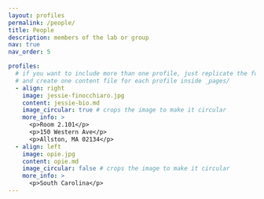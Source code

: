 ```yaml
---
layout: profiles
permalink: /people/
title: People
description: members of the lab or group
nav: true
nav_order: 5

profiles:
  # if you want to include more than one profile, just replicate the following block
  # and create one content file for each profile inside _pages/
  - align: right
    image: jessie-finocchiaro.jpg
    content: jessie-bio.md
    image_circular: true # crops the image to make it circular
    more_info: >
      <p>Room 2.101</p>
      <p>150 Western Ave</p>
      <p>Allston, MA 02134</p>
  - align: left
    image: opie.jpg
    content: opie.md
    image_circular: false # crops the image to make it circular
    more_info: >
      <p>South Carolina</p>
---
```

